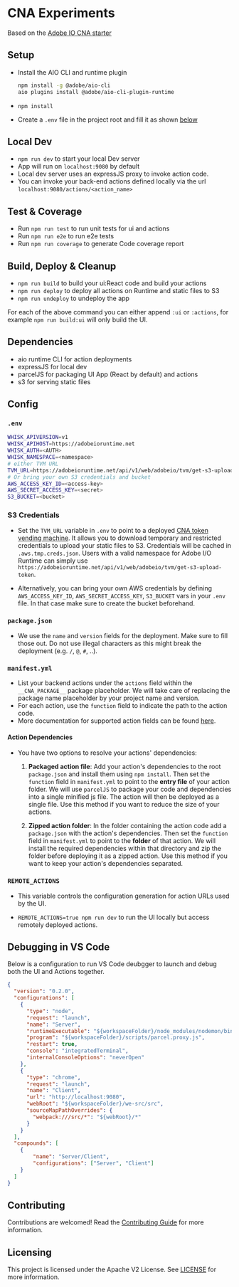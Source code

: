 # CNA Experiments

Based on the [Adobe IO CNA starter](https://github.com/adobe/adobeio-cna-starter-project)

## Setup

- Install the AIO CLI and runtime plugin

  ```bash
  npm install -g @adobe/aio-cli
  aio plugins install @adobe/aio-cli-plugin-runtime
  ```

- `npm install`

- Create a `.env` file in the project root and fill it as shown [below](#env)

## Local Dev

- `npm run dev` to start your local Dev server
- App will run on `localhost:9080` by default
- Local dev server uses an expressJS proxy to invoke action code.
- You can invoke your back-end actions defined locally via the url `localhost:9080/actions/<action_name>`

## Test & Coverage

- Run `npm run test` to run unit tests for ui and actions
- Run `npm run e2e` to run e2e tests
- Run `npm run coverage` to generate Code coverage report

## Build, Deploy & Cleanup

- `npm run build` to build your ui:React code and build your actions
- `npm run deploy` to deploy all actions on Runtime and static files to S3
- `npm run undeploy` to undeploy the app

For each of the above command you can either append `:ui` or `:actions`, for
example `npm run build:ui` will only build the UI.

## Dependencies

- aio runtime CLI for action deployments
- expressJS for local dev
- parcelJS for packaging UI App (React by default) and actions
- s3 for serving static files

## Config

### `.env`

```bash
WHISK_APIVERSION=v1
WHISK_APIHOST=https://adobeioruntime.net
WHISK_AUTH=<AUTH>
WHISK_NAMESPACE=<namespace>
# either TVM URL
TVM_URL=https://adobeioruntime.net/api/v1/web/adobeio/tvm/get-s3-upload-token
# Or bring your own S3 credentials and bucket
AWS_ACCESS_KEY_ID=<access-key>
AWS_SECRET_ACCESS_KEY=<secret>
S3_BUCKET=<bucket>
```

### S3 Credentials

- Set the `TVM_URL` variable in `.env` to point to a deployed [CNA token vending
  machine](https://github.com/adobe/adobeio-cna-token-vending-machine). It
  allows you to download temporary and restricted credentials to upload your
  static files to S3. Credentials will be cached in `.aws.tmp.creds.json`. Users
  with a valid namespace for Adobe I/O Runtime can simply use
  `https://adobeioruntime.net/api/v1/web/adobeio/tvm/get-s3-upload-token`.

- Alternatively, you can bring your own AWS credentials by defining
  `AWS_ACCESS_KEY_ID`, `AWS_SECRET_ACCESS_KEY`, `S3_BUCKET` vars in your `.env`
  file. In that case make sure to create the bucket beforehand.

### `package.json`

- We use the `name` and `version` fields for the deployment. Make sure to fill
  those out. Do not use illegal characters as this might break the deployment
  (e.g. `/`, `@`, `#`, ..).

### `manifest.yml`

- List your backend actions under the `actions` field within the `__CNA_PACKAGE__`
package placeholder. We will take care of replacing the package name placeholder
by your project name and version.
- For each action, use the `function` field to indicate the path to the action
code.
- More documentation for supported action fields can be found
[here](https://github.com/apache/incubator-openwhisk-wskdeploy/blob/master/specification/html/spec_actions.md#actions).

#### Action Dependencies

- You have two options to resolve your actions' dependencies:

  1. **Packaged action file**: Add your action's dependencies to the root
   `package.json` and install them using `npm install`. Then set the `function`
   field in `manifest.yml` to point to the **entry file** of your action
   folder. We will use `parcelJS` to package your code and dependencies into a
   single minified js file. The action will then be deployed as a single file.
   Use this method if you want to reduce the size of your actions.

  2. **Zipped action folder**: In the folder containing the action code add a
     `package.json` with the action's dependencies. Then set the `function`
     field in `manifest.yml` to point to the **folder** of that action. We will
     install the required dependencies within that directory and zip the folder
     before deploying it as a zipped action. Use this method if you want to keep
     your action's dependencies separated.

### `REMOTE_ACTIONS`

- This variable controls the configuration generation for action URLs used by the
  UI.

- `REMOTE_ACTIONS=true npm run dev` to run the UI locally but access
  remotely deployed actions.

## Debugging in VS Code
Below is a configuration to run VS Code deubgger to launch and debug both the UI and Actions together.

```json
{
  "version": "0.2.0",
  "configurations": [
    {
      "type": "node",
      "request": "launch",
      "name": "Server",
      "runtimeExecutable": "${workspaceFolder}/node_modules/nodemon/bin/nodemon.js",
      "program": "${workspaceFolder}/scripts/parcel.proxy.js",
      "restart": true,
      "console": "integratedTerminal",
      "internalConsoleOptions": "neverOpen"
    },
    {
      "type": "chrome",
      "request": "launch",
      "name": "Client",
      "url": "http://localhost:9080",
      "webRoot": "${workspaceFolder}/we-src/src",
      "sourceMapPathOverrides": {
        "webpack:///src/*": "${webRoot}/*"
      }
    }
  ],
  "compounds": [
    {
        "name": "Server/Client",
        "configurations": ["Server", "Client"]
    }
  ]
}
```

## Contributing

Contributions are welcomed! Read the [Contributing Guide](./.github/CONTRIBUTING.md) for more information.

## Licensing

This project is licensed under the Apache V2 License. See [LICENSE](LICENSE) for more information.
